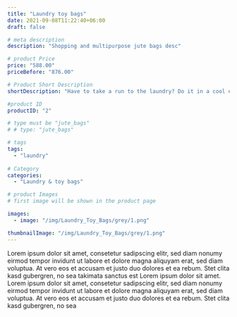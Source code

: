 ```yaml
---
title: "Laundry toy bags"
date: 2021-09-08T11:22:40+06:00
draft: false

# meta description
description: "Shopping and multipurpose jute bags desc"

# product Price
price: "588.00"
priceBefore: "876.00"

# Product Short Description
shortDescription: "Have to take a run to the laundry? Do it in a cool eco-friendly way! This jute storage with handle is the greenest and most fashionable way to carry your laundry."

#product ID
productID: "2"

# type must be "jute_bags"
# # type: "jute_bags"

# tags
tags:
  - "laundry"
  
# Category
categories:
  - "Laundry & toy bags"

# product Images
# first image will be shown in the product page

images:
  - image: "/img/Laundry_Toy_Bags/grey/1.png"

thumbnailImage: "/img/Laundry_Toy_Bags/grey/1.png"
---
```


Lorem ipsum dolor sit amet, consetetur sadipscing elitr, sed diam nonumy eirmod tempor invidunt ut labore et dolore magna aliquyam erat, sed diam voluptua. At vero eos et accusam et justo duo dolores et ea rebum. Stet clita kasd gubergren, no sea takimata sanctus est Lorem ipsum dolor sit amet. Lorem ipsum dolor sit amet, consetetur sadipscing elitr, sed diam nonumy eirmod tempor invidunt ut labore et dolore magna aliquyam erat, sed diam voluptua. At vero eos et accusam et justo duo dolores et ea rebum. Stet clita kasd gubergren, no sea
